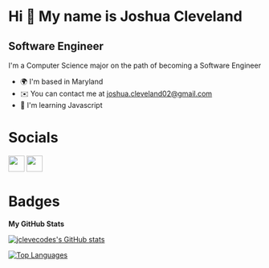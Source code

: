 Hi 👋 My name is Joshua Cleveland
=================================

Software Engineer
-----------------

I'm a Computer Science major on the path of becoming a Software Engineer

* 🌍  I'm based in Maryland
* ✉️  You can contact me at [joshua.cleveland02@gmail.com](mailto:joshua.cleveland02@gmail.com)
* 🧠  I'm learning Javascript

# Socials

<p align="left"> <a href="https://www.github.com/jclevecodes" target="_blank" rel="noreferrer"><img src="https://raw.githubusercontent.com/danielcranney/readme-generator/main/public/icons/socials/github-dark.svg" width="32" height="32" /></a> <a href="https://www.linkedin.com/in/joshua-cleveland" target="_blank" rel="noreferrer"><img src="https://raw.githubusercontent.com/danielcranney/readme-generator/main/public/icons/socials/linkedin.svg" width="32" height="32" /></a></p>

# Badges

<b>My GitHub Stats</b>

<a href="http://www.github.com/jclevecodes"><img src="https://github-readme-stats.vercel.app/api?username=jclevecodes&show_icons=true&hide=stars,&count_private=true&title_color=3382ed&text_color=ffffff&icon_color=3382ed&bg_color=000000&hide_border=true&show_icons=true" alt="jclevecodes's GitHub stats" /></a>

<a href="https://github.com/jclevecodes" align="left"><img src="https://github-readme-stats.vercel.app/api/top-langs/?username=jclevecodes&langs_count=10&title_color=3382ed&text_color=ffffff&icon_color=3382ed&bg_color=000000&hide_border=true&locale=en&custom_title=Top%20%Languages" alt="Top Languages" /></a>
